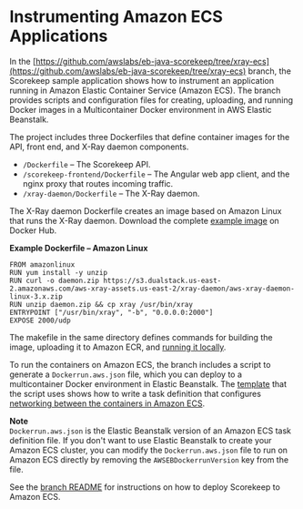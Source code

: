 # Instrumenting Amazon ECS Applications<a name="scorekeep-ecs"></a>

In the [https://github.com/awslabs/eb-java-scorekeep/tree/xray-ecs](https://github.com/awslabs/eb-java-scorekeep/tree/xray-ecs) branch, the Scorekeep sample application shows how to instrument an application running in Amazon Elastic Container Service \(Amazon ECS\)\. The branch provides scripts and configuration files for creating, uploading, and running Docker images in a Multicontainer Docker environment in AWS Elastic Beanstalk\.

The project includes three Dockerfiles that define container images for the API, front end, and X\-Ray daemon components\.
+ `/Dockerfile` – The Scorekeep API\.
+ `/scorekeep-frontend/Dockerfile` – The Angular web app client, and the nginx proxy that routes incoming traffic\.
+ `/xray-daemon/Dockerfile` – The X\-Ray daemon\.

The X\-Ray daemon Dockerfile creates an image based on Amazon Linux that runs the X\-Ray daemon\. Download the complete [example image](https://hub.docker.com/r/amazon/aws-xray-daemon/) on Docker Hub\.

**Example Dockerfile – Amazon Linux**  

```
FROM amazonlinux
RUN yum install -y unzip
RUN curl -o daemon.zip https://s3.dualstack.us-east-2.amazonaws.com/aws-xray-assets.us-east-2/xray-daemon/aws-xray-daemon-linux-3.x.zip
RUN unzip daemon.zip && cp xray /usr/bin/xray
ENTRYPOINT ["/usr/bin/xray", "-b", "0.0.0.0:2000"]
EXPOSE 2000/udp
```

The makefile in the same directory defines commands for building the image, uploading it to Amazon ECR, and [running it locally](xray-daemon-local.md#xray-daemon-local-docker)\.

To run the containers on Amazon ECS, the branch includes a script to generate a `Dockerrun.aws.json` file, which you can deploy to a multicontainer Docker environment in Elastic Beanstalk\. The [template](https://github.com/awslabs/eb-java-scorekeep/tree/xray-ecs/task-definition/template/scorekeep-dockerrun.template) that the script uses shows how to write a task definition that configures [networking between the containers in Amazon ECS](xray-daemon-ecs.md)\. 

**Note**  
`Dockerrun.aws.json` is the Elastic Beanstalk version of an Amazon ECS task definition file\. If you don't want to use Elastic Beanstalk to create your Amazon ECS cluster, you can modify the `Dockerrun.aws.json` file to run on Amazon ECS directly by removing the `AWSEBDockerrunVersion` key from the file\.

See the [branch README](https://github.com/awslabs/eb-java-scorekeep/tree/xray-ecs) for instructions on how to deploy Scorekeep to Amazon ECS\.